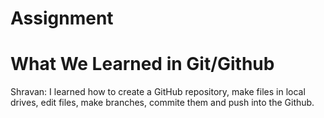 # Assignment
# What We Learned in Git/Github

Shravan: I learned how to create a GitHub repository, make files in local drives, edit files, make branches, commite them and push into the Github.
